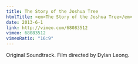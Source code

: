 ```yaml
---
title: The Story of the Joshua Tree
htmlTitle: <em>The Story of the Joshua Tree</em>
date: 2013-6-1
link: http://vimeo.com/68083512
vimeo: 68083512
vimeoRatio: "16:9"
---
```


Original Soundtrack. Film directed by Dylan Leong.
